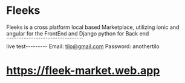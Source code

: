 # Fleeks
Fleeks is a cross platform local based Marketplace, utilizing ionic  and angular for the FrontEnd and Django python for Back end  `````````````````````````````````````````````                                            
live test---------
Email: tilo@gmail.com
Password: anothertilo

# https://fleek-market.web.app
